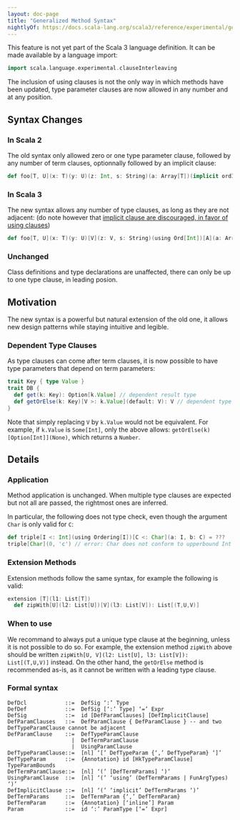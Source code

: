 ```yaml
---
layout: doc-page
title: "Generalized Method Syntax"
nightlyOf: https://docs.scala-lang.org/scala3/reference/experimental/generalized-method-syntax.html
---
```


This feature is not yet part of the Scala 3 language definition. It can be made available by a language import:

```scala
import scala.language.experimental.clauseInterleaving
```

The inclusion of using clauses is not the only way in which methods have been updated, type parameter clauses are now allowed in any number and at any position.

## Syntax Changes

### In Scala 2

The old syntax only allowed zero or one type parameter clause, followed by any number of term clauses, optionnally followed by an implicit clause:

```scala
def foo[T, U](x: T)(y: U)(z: Int, s: String)(a: Array[T])(implicit ordInt: Ord[Int], l: List[U])
```

### In Scala 3

The new syntax allows any number of type clauses, as long as they are not adjacent:
(do note however that [implicit clause are discouraged, in favor of using clauses](https://docs.scala-lang.org/scala3/reference/contextual/relationship-implicits.html))

```scala
def foo[T, U](x: T)(y: U)[V](z: V, s: String)(using Ord[Int])[A](a: Array[A])(implicit List[U])
```

### Unchanged

Class definitions and type declarations are unaffected, there can only be up to one type clause, in leading posion.

## Motivation

The new syntax is a powerful but natural extension of the old one, it allows new design patterns while staying intuitive and legible.

### Dependent Type Clauses

As type clauses can come after term clauses, it is now possible to have type parameters that depend on term parameters:

```scala
trait Key { type Value }
trait DB {
  def get(k: Key): Option[k.Value] // dependent result type
  def getOrElse(k: Key)[V >: k.Value](default: V): V // dependent type parameter
}
```

Note that simply replacing `V` by `k.Value` would not be equivalent. For example, if `k.Value` is `Some[Int]`, only the above allows: 
`getOrElse(k)[Option[Int]](None)`, which returns a `Number`.

## Details

### Application

Method application is unchanged.
When multiple type clauses are expected but not all are passed, the rightmost ones are inferred.

In particular, the following does not type check, even though the argument `Char` is only valid for `C`:
```scala
def triple[I <: Int](using Ordering[I])[C <: Char](a: I, b: C) = ???
triple[Char](0, 'c') // error: Char does not conform to upperbound Int
```

### Extension Methods

Extension methods follow the same syntax, for example the following is valid:
```scala
extension [T](l1: List[T])
  def zipWith[U](l2: List[U])[V](l3: List[V]): List[(T,U,V)]
```

### When to use

We recommand to always put a unique type clause at the beginning, unless it is not possible to do so.
For example, the extension method `zipWith` above should be written `zipWith[U, V](l2: List[U], l3: List[V]): List[(T,U,V)]` instead.
On the other hand, the `getOrElse` method is recommended as-is, as it cannot be written with a leading type clause.

### Formal syntax

```
DefDcl            ::=  DefSig ‘:’ Type
DefDef            ::=  DefSig [‘:’ Type] ‘=’ Expr
DefSig            ::=  id [DefParamClauses] [DefImplicitClause]
DefParamClauses   ::=  DefParamClause { DefParamClause } -- and two DefTypeParamClause cannot be adjacent
DefParamClause    ::=  DefTypeParamClause
                    |  DefTermParamClause
                    |  UsingParamClause
DefTypeParamClause::=  [nl] ‘[’ DefTypeParam {‘,’ DefTypeParam} ‘]’
DefTypeParam      ::=  {Annotation} id [HkTypeParamClause] TypeParamBounds
DefTermParamClause::=  [nl] ‘(’ [DefTermParams] ‘)’
UsingParamClause  ::=  [nl] ‘(’ ‘using’ (DefTermParams | FunArgTypes) ‘)’
DefImplicitClause ::=  [nl] ‘(’ ‘implicit’ DefTermParams ‘)’
DefTermParams     ::=  DefTermParam {‘,’ DefTermParam}
DefTermParam      ::=  {Annotation} [‘inline’] Param
Param             ::=  id ‘:’ ParamType [‘=’ Expr]
```
